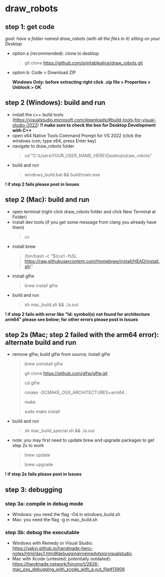 # draw\_robots


## step 1: get code

*goal: have a folder named draw_robots (with all the files in it) sitting on your Desktop*

- option a (recommended): clone to desktop
    > git clone https://github.com/printablealice/draw_robots.git

- option b: Code > Download ZIP

    __Windows Only: before extracting right click .zip file > Properties > Unblock > OK__


## step 2 (Windows): build and run

- install the c++ build tools (https://visualstudio.microsoft.com/downloads/#build-tools-for-visual-studio-2022) __!! make sure to check the box for Desktop Development with C++__
- open x64 Native Tools Command Prompt for VS 2022 (click the windows icon; type x64; press Enter key)
- navigate to draw\_robots folder
    > cd "C:\Users\YOUR_USER_NAME_HERE\Desktop\draw_robots"
- build and run
    > windows_build.bat && build\main.exe

__! if step 2 fails please post in Issues__


## step 2 (Mac): build and run

- open terminal (right click draw\_robots folder and click New Terminal at Folder)
- install dev tools (if you get some message from clang you already have them)
    > cc
- install brew
    > /bin/bash -c "$(curl -fsSL https://raw.githubusercontent.com/Homebrew/install/HEAD/install.sh)"
- install glfw
    > brew install glfw
- build and run
    > sh mac_build.sh && ./a.out

__! if step 2 fails with error like "ld: symbol(s) not found for architecture arm64" please see below; for other errors please post in Issues__


## step 2s (Mac; step 2 failed with the arm64 error): alternate build and run

- remove glfw; build glfw from source; install glfw
    > brew uninstall glfw
    > 
    > git clone https://github.com/glfw/glfw.git
    > 
    > cd glfw
    > 
    > cmake -DCMAKE_OSX_ARCHITECTURES=arm64 .
    > 
    > make
    > 
    > sudo make install
- build and run
    > sh mac_build_special.sh && ./a.out
- note: you may first need to update brew and upgrade packages to get step 2s to work
    > brew update
    > 
    > brew upgrade

__! if step 2s fails please post in Issues__

## step 3: debugging

### step 3a: compile in debug mode
- Windows: you need the flag -Od in windows\_build.sh
- Mac: you need the flag -g in mac\_build.sh

### step 3b: debug the executable
- Windows with Remedy or Visual Studio: https://yakvi.github.io/handmade-hero-notes/html/day1.html#debugginginremedybgorvisualstudio
- Mac with Xcode (untested; potentially outdated): https://handmade.network/forums/t/2826-mac_osx_debugging_with_xcode_with_a.out_file#13906
